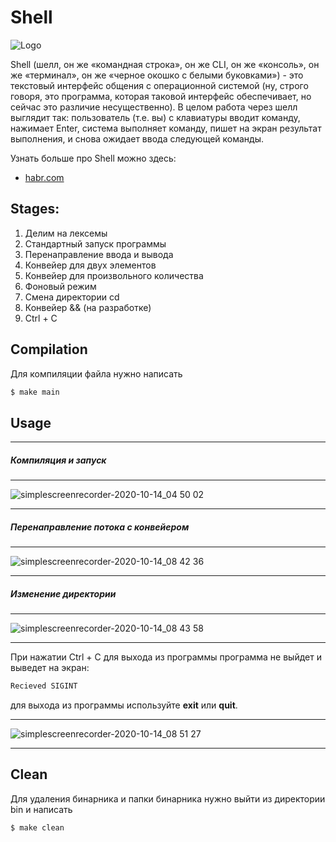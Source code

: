 # Shell
![Logo](https://icons.iconarchive.com/icons/guillendesign/variations-2/96/Script-Console-icon.png)

Shell (шелл, он же «командная строка», он же CLI, он же «консоль», он же «терминал», он же «черное окошко с белыми буковками») - это текстовый интерфейс общения с операционной системой (ну, строго говоря, это программа, которая таковой интерфейс обеспечивает, но сейчас это различие несущественно).
В целом работа через шелл выглядит так: пользователь (т.е. вы) с клавиатуры вводит команду, нажимает Enter, система выполняет команду, пишет на экран результат выполнения, и снова ожидает ввода следующей команды.

Узнать больше про Shell можно здесь:
* [habr.com](https://habr.com/ru/post/267825/)
## Stages:
1.  Делим на лексемы
2.  Стандартный запуск программы
3.  Перенаправление ввода и вывода
4.  Конвейер для двух элементов
5.  Конвейер для произвольного количества
6.  Фоновый режим
7.  Смена директории cd
8.  Конвейер && (на разработке)
9.  Ctrl + C

## Compilation
Для компиляции файла нужно написать
```sh
$ make main
```

## Usage
***
##### Компиляция и запуск
***
![simplescreenrecorder-2020-10-14_04 50 02](https://user-images.githubusercontent.com/60710125/95935801-ef6d5300-0df5-11eb-898c-6516fadd4d95.gif)
***
##### Перенаправление потока с конвейером
***
![simplescreenrecorder-2020-10-14_08 42 36](https://user-images.githubusercontent.com/60710125/95937438-9f908b00-0df9-11eb-89ae-6cc1d30bd604.gif)
***
##### Изменение директории
***
![simplescreenrecorder-2020-10-14_08 43 58](https://user-images.githubusercontent.com/60710125/95937577-ec746180-0df9-11eb-8355-28c3301ef817.gif)
***
При нажатии Ctrl + C для выхода из программы программа не выйдет и выведет на экран:
```sh
Recieved SIGINT
```
для выхода из программы используйте **exit** или **quit**.
***
![simplescreenrecorder-2020-10-14_08 51 27](https://user-images.githubusercontent.com/60710125/95937922-9e139280-0dfa-11eb-925b-7567826d7c03.gif)
***

## Clean
Для удаления бинарника и папки бинарника нужно выйти из директории bin и написать
```sh
$ make clean
```
